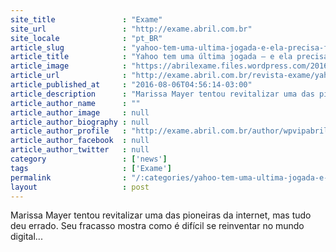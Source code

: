 ```yaml
---
site_title               : "Exame"
site_url                 : "http://exame.abril.com.br"
site_locale              : "pt_BR"
article_slug             : "yahoo-tem-uma-ultima-jogada-e-ela-precisa-funcionar"
article_title            : "Yahoo tem uma última jogada – e ela precisa funcionar"
article_image            : "https://abrilexame.files.wordpress.com/2016/09/size_960_16_9_marissa-mayer24.jpg?quality=70&strip=all&w=960"
article_url              : "http://exame.abril.com.br/revista-exame/yahoo-tem-uma-ultima-jogada-e-ela-precisa-funcionar/"
article_published_at     : "2016-08-06T04:56:14-03:00"
article_description      : "Marissa Mayer tentou revitalizar uma das pioneiras da internet, mas tudo deu errado. Seu fracasso mostra como é difícil se reinventar no mundo digital..."
article_author_name      : ""
article_author_image     : null
article_author_biography : null
article_author_profile   : "http://exame.abril.com.br/author/wpvipabril/"
article_author_facebook  : null
article_author_twitter   : null
category                 : ['news']
tags                     : ['Exame']
permalink                : "/:categories/yahoo-tem-uma-ultima-jogada-e-ela-precisa-funcionar/"
layout                   : post
---
```


Marissa Mayer tentou revitalizar uma das pioneiras da internet, mas tudo deu errado. Seu fracasso mostra como é difícil se reinventar no mundo digital...
